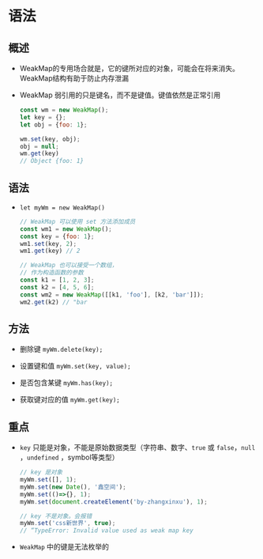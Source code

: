 # 语法

## 概述

+ WeakMap的专用场合就是，它的键所对应的对象，可能会在将来消失。WeakMap结构有助于防止内存泄漏

+ WeakMap 弱引用的只是键名，而不是键值。键值依然是正常引用

    ```js
    const wm = new WeakMap();
    let key = {};
    let obj = {foo: 1};

    wm.set(key, obj);
    obj = null;
    wm.get(key)
    // Object {foo: 1}
    ```

## 语法

+ `let myWm = new WeakMap()`

    ```js
    // WeakMap 可以使用 set 方法添加成员
    const wm1 = new WeakMap();
    const key = {foo: 1};
    wm1.set(key, 2);
    wm1.get(key) // 2

    // WeakMap 也可以接受一个数组，
    // 作为构造函数的参数
    const k1 = [1, 2, 3];
    const k2 = [4, 5, 6];
    const wm2 = new WeakMap([[k1, 'foo'], [k2, 'bar']]);
    wm2.get(k2) // "bar
    ```

## 方法

+ 删除键 `myWm.delete(key);`

+ 设置键和值 `myWm.set(key, value);`

+ 是否包含某键 `myWm.has(key);`

+ 获取键对应的值 `myWm.get(key);`

## 重点

+ `key` 只能是对象，不能是原始数据类型（字符串、数字、`true` 或 `false`，`null` ，`undefined` ，symbol等类型）

    ```js
    // key 是对象
    myWm.set([], 1);
    myWm.set(new Date(), '鑫空间');
    myWm.set(()=>{}, 1);
    myWm.set(document.createElement('by-zhangxinxu'), 1);
    ```

    ```js
    // key 不是对象。会报错
    myWm.set('css新世界', true);
    // “TypeError: Invalid value used as weak map key
    ```

+ `WeakMap` 中的键是无法枚举的

